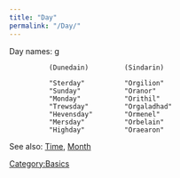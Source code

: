 ```yaml
---
title: "Day"
permalink: "/Day/"
---
```


Day names: <nowiki>g

`          (Dunedain)         (Sindarin)`

`          "Sterday"          "Orgilion"`
`          "Sunday"           "Oranor"`
`          "Monday"           "Orithil"`
`          "Trewsday"         "Orgaladhad"`
`          "Hevensday"        "Ormenel"`
`          "Mersday"          "Orbelain"`
`          "Highday"          "Oraearon"`

</pre>

See also: [Time](Time "wikilink"), [Month](Month "wikilink")

[Category:Basics](Category:Basics "wikilink")